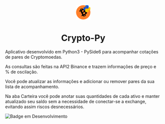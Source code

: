 <p align="center"><img src="https://github.com/mmetta/Crypto-Py/blob/main/assets/favicon.png"/></p>
<h1 align="center">Crypto-Py</h1>

 Aplicativo desenvolvido em Python3 - PySide6 para acompanhar cotações de pares de Cryptomoedas.
 <br/>
 
 As consultas são feitas na API2 Binance e trazem informações de preço e % de oscilação.
 <br/>
 
 Você pode atualizar as informações e adicionar ou remover pares da sua lista de acompanhamento.
 <br/>
 
 Na aba Carteira você pode anotar suas quantidades de cada ativo e manter atualizado seu saldo sem a necessidade de conectar-se a exchange, evitando assim riscos desnecessários.
 <br/>
 
![Badge em Desenvolvimento](http://img.shields.io/static/v1?label=STATUS&message=EM%20DESENVOLVIMENTO&color=GREEN&style=for-the-badge)
